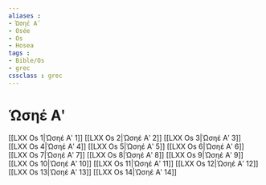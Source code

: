 ```yaml
---
aliases : 
- Ὡσηέ Αʹ
- Osée
- Os
- Hosea
tags : 
- Bible/Os
- grec
cssclass : grec
---
```


# Ὡσηέ Αʹ

[[LXX Os 1|Ὡσηέ Αʹ 1]]
[[LXX Os 2|Ὡσηέ Αʹ 2]]
[[LXX Os 3|Ὡσηέ Αʹ 3]]
[[LXX Os 4|Ὡσηέ Αʹ 4]]
[[LXX Os 5|Ὡσηέ Αʹ 5]]
[[LXX Os 6|Ὡσηέ Αʹ 6]]
[[LXX Os 7|Ὡσηέ Αʹ 7]]
[[LXX Os 8|Ὡσηέ Αʹ 8]]
[[LXX Os 9|Ὡσηέ Αʹ 9]]
[[LXX Os 10|Ὡσηέ Αʹ 10]]
[[LXX Os 11|Ὡσηέ Αʹ 11]]
[[LXX Os 12|Ὡσηέ Αʹ 12]]
[[LXX Os 13|Ὡσηέ Αʹ 13]]
[[LXX Os 14|Ὡσηέ Αʹ 14]]
